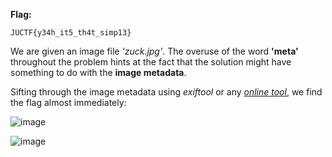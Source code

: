 **Flag:**
```
JUCTF{y34h_it5_th4t_simp13}
```

We are given an image file *'zuck.jpg'*. The overuse of the word **'meta'** throughout the problem hints at the fact that the solution might have something to do with the **image metadata**.


Sifting through the image metadata using *exiftool* or any [*online tool*](https://www.metadata2go.com/view-metadata), we find the flag almost immediately:


![image](https://s3.amazonaws.com/hr-assets/0/1677483963-8903e2ff53-tmp.png)


![image](https://s3.amazonaws.com/hr-assets/0/1677484046-e5e53a6580-tmp.png)
